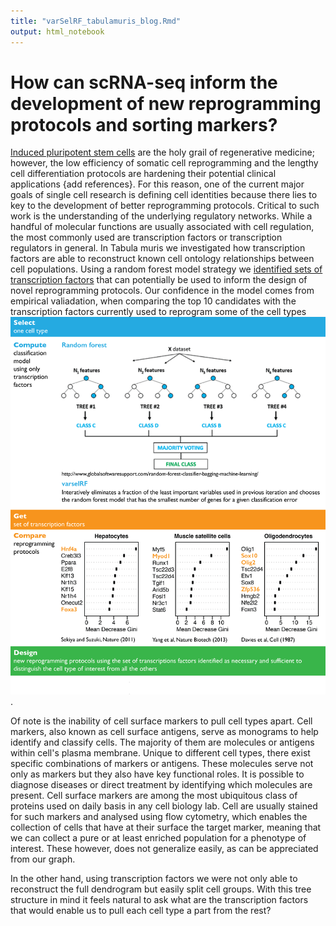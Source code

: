 ```yaml
---
title: "varSelRF_tabulamuris_blog.Rmd"
output: html_notebook
---
```

# How can scRNA-seq inform the development of new reprogramming protocols and sorting markers?

[Induced pluripotent stem cells](https://www.eurostemcell.org/ips-cells-and-reprogramming-turn-any-cell-body-stem-cell) are the holy grail of regenerative medicine; however, the low efficiency of somatic cell reprogramming and the lengthy cell differentiation protocols are hardening their potential clinical applications {add references}. For this reason, one of the current major goals of single cell research is defining cell identities because there lies to key to the development of better reprogramming protocols. Critical to such work is the understanding of the underlying regulatory networks. While a handful of molecular functions are usually associated with cell regulation, the most commonly used are transcription factors or transcription regulators in general. In Tabula muris we investigated how transcription factors are able to reconstruct known cell ontology relationships between cell populations. Using a random forest model strategy we [identified sets of transcription factors](https://github.com/czbiohub/tabula-muris/blob/master/23_tf_analysis/varSelRF_tabulamuris.Rmd) that can potentially be used to inform the design of novel reprogramming protocols. Our confidence in the model comes from empirical valiadation, when comparing the top 10 candidates with the transcription factors currently used to reprogram some of the cell types ![Random forest model using transcription factors](../images/reprogramming-direct-diff/rf_tfs_summary.png).




Of note is the inability of cell surface markers to pull cell types apart. Cell markers, also known as cell surface antigens, serve as monograms to help identify and classify cells. The majority of them are molecules or antigens within cell's plasma membrane. Unique to different cell types, there exist specific combinations of markers or antigens. These molecules serve not only as markers but they also have key functional roles. It is possible to diagnose diseases or direct treatment by identifying which molecules are present. Cell surface markers are among the most ubiquitous class of proteins used on daily basis in any cell biology lab. Cell are usually stained for such markers and analysed using flow cytometry, which enables the collection of cells that have at their surface the target marker, meaning that we can collect a pure or at least enriched population for a phenotype of interest. These however, does not generalize easily, as can be appreciated from our graph.

In the other hand, using transcription factors we were not only able to reconstruct the full dendrogram but easily split cell groups. With this tree structure in mind it feels natural to ask what are the transcription factors that would enable us to pull each cell type a part from the rest?

